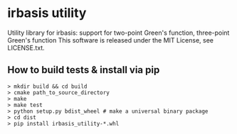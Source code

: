 irbasis utility
======
Utility library for irbasis: support for two-point Green's function, three-point Green's function
This software is released under the MIT License, see LICENSE.txt. 

## How to build tests & install via pip

```
> mkdir build && cd build
> cmake path_to_source_directory
> make
> make test
> python setup.py bdist_wheel # make a universal binary package
> cd dist
> pip install irbasis_utility-*.whl
```
